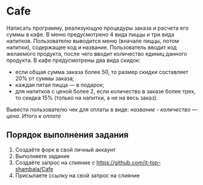 # Cafe

Написать программу, реализующую процедуры заказа и расчета его суммы в кафе.
В меню предусмотрено 4 вида пиццы и три вида напитков. Пользователю выводится меню (вначале пиццы, потом напитки), содержащее код и название. Пользователь вводит
код желаемого продукта, после чего вводит количество единиц данного продукта.
В кафе предусмотрены два вида скидок:
- если общая сумма заказа более 50, то размер скидки составляет 20% от суммы заказа;
- каждая пятая пицца — в подарок;
- для напитков с ценой более 2, если количество в заказе более трех, то скидка 15% (только на напитки, а не на весь заказ).

Вывести пользователю чек для оплаты в виде: *название* - *количество* — *цена*. *Итого к оплате*

## Порядок выполнения задания

1. Создаёте форк в свой личный аккаунт
2. Выполняете задание
3. Создаёте запрос на слияние с https://github.com/it-top-shambala/Cafe
4. Присылаете ссылку на свой запрос на слияние
